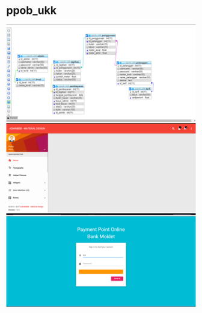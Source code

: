 # ppob_ukk
![alt text](https://github.com/PrisheAA/ppob_ukk/blob/master/login/Capture.PNG)
![alt text](https://github.com/PrisheAA/ppob_ukk/blob/master/login/Capture1.PNG)
![alt text](https://github.com/PrisheAA/ppob_ukk/blob/master/login/Capture2.PNG)
